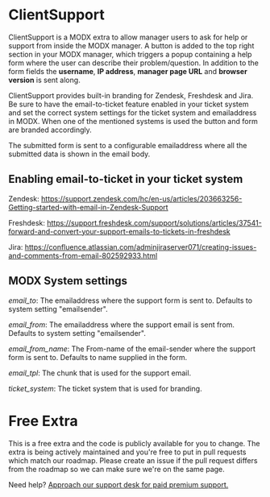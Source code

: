 # ClientSupport #
ClientSupport is a MODX extra to allow manager users to ask for help or support from inside the MODX manager.
A button is added to the top right section in your MODX manager, which triggers a popup containing a help form where the user can describe their problem/question.
In addition to the form fields the **username**, **IP address**, **manager page URL** and **browser version** is sent along.

ClientSupport provides built-in branding for Zendesk, Freshdesk and Jira. Be sure to have the email-to-ticket feature enabled in your ticket system and 
set the correct system settings for the ticket system and emailaddress in MODX. When one of the mentioned systems is used the button and form are branded accordingly.

The submitted form is sent to a configurable emailaddress where all the submitted data is shown in the email body.

## Enabling email-to-ticket in your ticket system ##
Zendesk: https://support.zendesk.com/hc/en-us/articles/203663256-Getting-started-with-email-in-Zendesk-Support

Freshdesk: https://support.freshdesk.com/support/solutions/articles/37541-forward-and-convert-your-support-emails-to-tickets-in-freshdesk

Jira: https://confluence.atlassian.com/adminjiraserver071/creating-issues-and-comments-from-email-802592933.html

## MODX System settings ##
_email_to_: The emailaddress where the support form is sent to. Defaults to system setting "emailsender".

_email_from_: The emailaddress where the support email is sent from. Defaults to system setting "emailsender".

_email_from_name_: The From-name of the email-sender where the support form is sent to. Defaults to name supplied in the form.

_email_tpl_: The chunk that is used for the support email.

_ticket_system_: The ticket system that is used for branding.

# Free Extra
This is a free extra and the code is publicly available for you to change. The extra is being actively maintained and you're free to put in pull requests which match our roadmap. Please create an issue if the pull request differs from the roadmap so we can make sure we're on the same page.

Need help? [Approach our support desk for paid premium support.](mailto:service@sterc.com)
